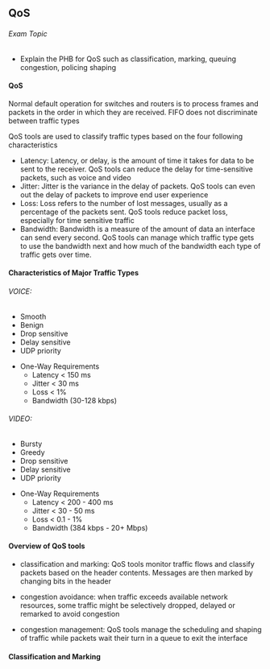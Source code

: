 ## QoS

###### Exam Topic

- Explain the PHB for QoS such as classification, marking, queuing congestion, policing shaping

#### QoS

Normal default operation for switches and routers is to process frames and packets in the order in which they are received. FIFO does not discriminate between traffic types

QoS tools are used to classify traffic types based on the four following characteristics

- Latency: Latency, or delay, is the amount of time it takes for data to be sent to the receiver. QoS tools can reduce the delay for time-sensitive packets, such as voice and video
- Jitter: Jitter is the variance in the delay of packets. QoS tools can even out the delay of packets to improve end user experience
- Loss: Loss refers to the number of lost messages, usually as a percentage of the packets sent. QoS tools reduce packet loss, especially for time sensitive traffic
- Bandwidth: Bandwidth is a measure of the amount of data an interface can send every second. QoS tools can manage which traffic type gets to use the bandwidth next and how much of the bandwidth each type of traffic gets over time. 

#### Characteristics of Major Traffic Types

###### VOICE:
* Smooth
* Benign
* Drop sensitive
* Delay sensitive
* UDP priority

- One-Way Requirements
    * Latency < 150 ms 
    * Jitter  < 30 ms 
    * Loss    < 1% 
    * Bandwidth (30-128 kbps)

###### VIDEO:
* Bursty
* Greedy
* Drop sensitive
* Delay sensitive
* UDP priority

- One-Way Requirements
    * Latency < 200 - 400 ms 
    * Jitter  < 30 - 50 ms 
    * Loss    < 0.1 - 1%
    * Bandwidth (384 kbps - 20+ Mbps)

#### Overview of QoS tools

* classification and marking: QoS tools monitor traffic flows and classify packets based on the header contents. Messages are then marked by changing bits in the header

* congestion avoidance: when traffic exceeds available network resources, some traffic might be selectively dropped, delayed or remarked to avoid congestion 

* congestion management: QoS tools manage the scheduling and shaping of traffic while packets wait their turn in a queue to exit the interface  

#### Classification and Marking








